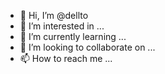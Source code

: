 - 👋 Hi, I’m @dellto
- 👀 I’m interested in ...
- 🌱 I’m currently learning ...
- 💞️ I’m looking to collaborate on ...
- 📫 How to reach me ...

<!---
dellto/dellto is a ✨ special ✨ repository because its `README.md` (this file) appears on your GitHub profile.
You can click the Preview link to take a look at your changes.
--->
